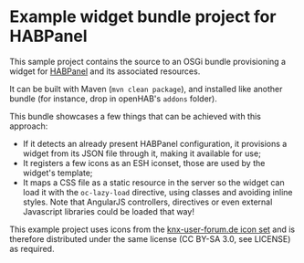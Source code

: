 # Example widget bundle project for HABPanel

This sample project contains the source to an OSGi bundle provisioning a widget for [HABPanel](https://github.com/openhab/org.openhab.ui.habpanel) and its associated resources.

It can be built with Maven (`mvn clean package`), and installed like another bundle (for instance, drop in openHAB's `addons` folder).

This bundle showcases a few things that can be achieved with this approach:

- If it detects an already present HABPanel configuration, it provisions a widget from its JSON file through it, making it available for use;
- It registers a few icons as an ESH iconset, those are used by the widget's template;
- It maps a CSS file as a static resource in the server so the widget can load it with the `oc-lazy-load` directive, using classes and avoiding inline styles. Note that AngularJS controllers, directives or even external Javascript libraries could be loaded that way!

This example project uses icons from the [knx-user-forum.de icon set](https://github.com/OpenAutomationProject/knx-uf-iconset) and is therefore distributed under the same license (CC BY-SA 3.0, see LICENSE) as required.
